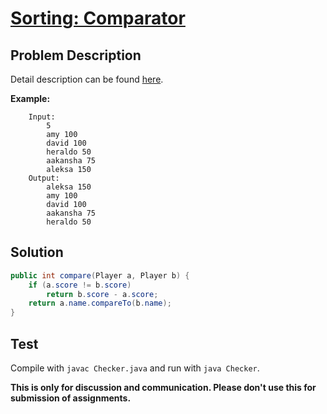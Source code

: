 # [Sorting: Comparator][title]

## Problem Description

Detail description can be found [here][title].

**Example:**

```
    Input: 
        5
        amy 100
        david 100
        heraldo 50
        aakansha 75
        aleksa 150
    Output:
        aleksa 150
        amy 100
        david 100
        aakansha 75
        heraldo 50
```

## Solution

```java
public int compare(Player a, Player b) {
    if (a.score != b.score)
        return b.score - a.score;
    return a.name.compareTo(b.name);
}
```

## Test

Compile with `javac Checker.java` and run with `java Checker`.


**This is only for discussion and communication. Please don't use this for submission of assignments.**

[title]: https://www.hackerrank.com/challenges/ctci-comparator-sorting/problem